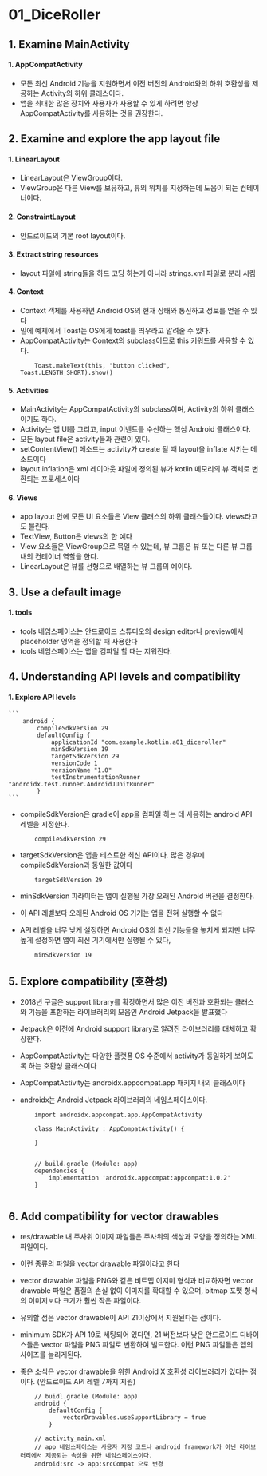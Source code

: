 # 01_DiceRoller

## 1. Examine MainActivity
#### 1. AppCompatActivity
 - 모든 최신 Android 기능을 지원하면서 이전 버전의 Android와의 하위 호환성을 제공하는 Activity의 하위 클래스이다.
 - 앱을 최대한 많은 장치와 사용자가 사용할 수 있게 하려면 항상 AppCompatActivity를 사용하는 것을 권장한다.


## 2. Examine and explore the app layout file
#### 1. LinearLayout
 - LinearLayout은 ViewGroup이다.
 - ViewGroup은 다른 View를 보유하고, 뷰의 위치를 지정하는데 도움이 되는 컨테이너이다.

#### 2. ConstraintLayout
 - 안드로이드의 기본 root layout이다.


#### 3. Extract string resources
 - layout 파일에 string들을 하드 코딩 하는게 아니라 strings.xml 파일로 분리 시킴

#### 4. Context
 - Context 객체를 사용하면 Android OS의 현재 상태와 통신하고 정보를 얻을 수 있다
 - 밑에 예제에서 Toast는 OS에게 toast를 띄우라고 알려줄 수 있다.
 - AppCompatActivity는 Context의 subclass이므로 this 키워드를 사용할 수 있다.
    ```
        Toast.makeText(this, "button clicked", Toast.LENGTH_SHORT).show()
    ```
#### 5. Activities
 - MainActivity는 AppCompatActivity의 subclass이며, Activity의 하위 클래스이기도 하다.
 - Activity는 앱 UI를 그리고, input 이벤트를 수신하는 핵심 Android 클래스이다.
 - 모든 layout file은 activity들과 관련이 있다.
 - setContentView() 메소드는 activity가 create 될 때 layout을 inflate 시키는 메소드이다
 - layout inflation은 xml 레이아웃 파일에 정의된 뷰가 kotlin 메모리의 뷰 객체로 변환되는 프로세스이다

#### 6. Views
 - app layout 안에 모든 UI 요소들은 View 클래스의 하위 클래스들이다. views라고도 불린다.
 - TextView, Button은 views의 한 예다
 - View 요소들은 ViewGroup으로 묶일 수 있는데, 뷰 그룹은 뷰 또는 다른 뷰 그룹 내의 컨테이너 역할을 한다.
 - LinearLayout은 뷰를 선형으로 배열하는 뷰 그룹의 예이다.

## 3. Use a default image
#### 1. tools
 - tools 네임스페이스는 안드로이드 스튜디오의 design editor나 preview에서 placeholder 영역을 정의할 때 사용한다
 - tools 네임스페이스는 앱을 컴파일 할 때는 지워진다.

## 4. Understanding API levels and compatibility
#### 1. Explore API levels

    ```
        android {
            compileSdkVersion 29
            defaultConfig {
                applicationId "com.example.kotlin.a01_diceroller"
                minSdkVersion 19
                targetSdkVersion 29
                versionCode 1
                versionName "1.0"
                testInstrumentationRunner "androidx.test.runner.AndroidJUnitRunner"
            }
    ```

 - compileSdkVersion은 gradle이 app을 컴파일 하는 데 사용하는 android API 레벨을 지정한다.
 
 
    ```
        compileSdkVersion 29
    ```
 
 - targetSdkVersion은 앱을 테스트한 최신 API이다. 많은 경우에 compileSdkVersion과 동일한 값이다
 
 
    ```
        targetSdkVersion 29
    ```
 
 - minSdkVersion 파라미터는 앱이 실행될 가장 오래된 Android 버전을 결정한다.
 - 이 API 레벨보다 오래된 Android OS 기기는 앱을 전혀 실행할 수 없다
 - API 레벨을 너무 낮게 설정하면 Android OS의 최신 기능들을 놓치게 되지만 너무 높게 설정하면 앱이 최신 기기에서만 실행될 수 있다,
 
 
   ```
       minSdkVersion 19
   ``` 
       
## 5. Explore compatibility (호환성)
 - 2018년 구글은 support library를 확장하면서 많은 이전 버전과 호환되는 클래스와 기능을 포함하는 라이브러리의 모음인 Android Jetpack을 발표했다
 - Jetpack은 이전에 Android support library로 알려진 라이브러리를 대체하고 확장한다.
 - AppCompatActivity는 다양한 플랫폼 OS 수준에서 activity가 동일하게 보이도록 하는 호환성 클래스이다
 - AppCompatActivity는 androidx.appcompat.app 패키지 내의 클래스이다
 - androidx는 Android Jetpack 라이브러리의 네임스페이스이다.
 
 
    ```
        import androidx.appcompat.app.AppCompatActivity
    
        class MainActivity : AppCompatActivity() {
        
        }
        
        
        // build.gradle (Module: app)
        dependencies {
            implementation 'androidx.appcompat:appcompat:1.0.2'
        }
        
    ``` 
    
## 6. Add compatibility for vector drawables
 - res/drawable 내 주사위 이미지 파일들은 주사위의 색상과 모양을 정의하는 XML 파일이다.
 - 이런 종류의 파일을 vector drawable 파일이라고 한다
 - vector drawable 파일을 PNG와 같은 비트맵 이지미 형식과 비교하자면 vector drawable 파일은 품질의 손실 없이 이미지를 확대할 수 있으며, bitmap 포맷 형식의 이미지보다 크기가 훨씬 작은 파일이다.
 - 유의할 점은 vector drawable이 API 21이상에서 지원된다는 점이다.
 - minimum SDK가 API 19로 세팅되어 있다면, 21 버전보다 낮은 안드로이드 디바이스들은 vector 파일을 PNG 파일로 변환하여 빌드한다. 이런 PNG 파일들은 앱의 사이즈를 늘리게된다.
 - 좋은 소식은 vector drawable을 위한 Android X 호환성 라이브러리가 있다는 점이다. (안드로이드 API 레벨 7까지 지원)


    ```
        // buidl.gradle (Module: app)
        android {
            defaultConfig {
                vectorDrawables.useSupportLibrary = true
            }
            
        // activity_main.xml
        // app 네임스페이스는 사용자 지정 코드나 android framework가 아닌 라이브러리에서 제공되는 속성을 위한 네임스페이스이다.
        android:src -> app:srcCompat 으로 변경
        
    ```